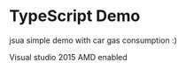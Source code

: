 # TypeScript Demo

jsua simple demo with car gas consumption :)

Visual studio 2015 
AMD enabled



